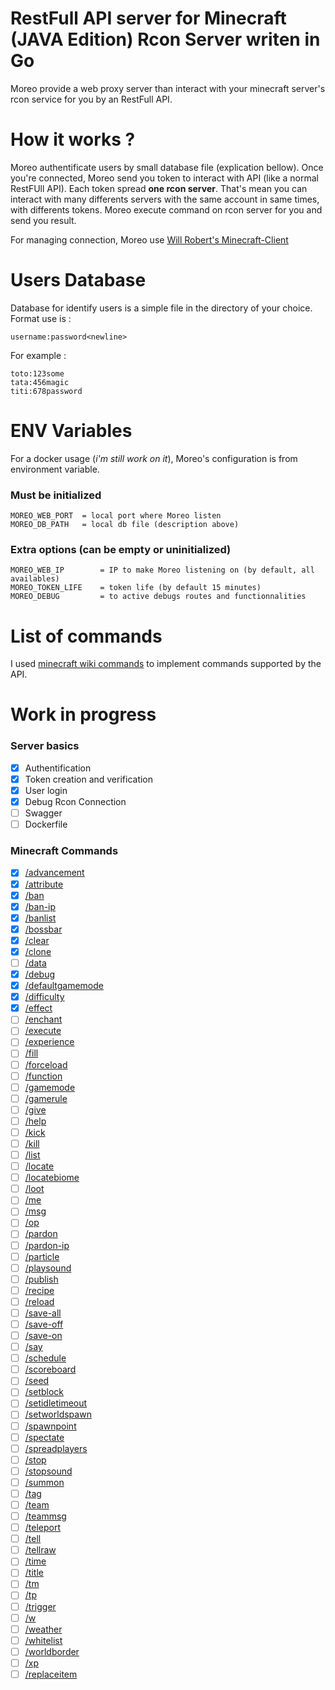 # RestFull API server for Minecraft (JAVA Edition) Rcon Server writen in Go

Moreo provide a web proxy server than interact with your minecraft server's rcon service for you by an RestFull API.

# How it works ?
Moreo authentificate users by small database file (explication bellow).
Once you're connected, Moreo send you token to interact with API (like a normal RestFUll API).
Each token spread **one rcon server**. That's mean you can interact with many differents servers with the same account in same times, with differents tokens.
Moreo execute command on rcon server for you and send you result.

For managing connection, Moreo use [Will Robert's Minecraft-Client](http://github.com/willroberts/minecraft-client)

# Users Database
Database for identify users is a simple file in the directory of your choice. Format use is :
```
username:password<newline>
```

For example :
```
toto:123some
tata:456magic
titi:678password
```

# ENV Variables
For a docker usage (*i'm still work on it*), Moreo's configuration is from environment variable.

### Must be initialized
```
MOREO_WEB_PORT  = local port where Moreo listen
MOREO_DB_PATH   = local db file (description above)
```

### Extra options (can be empty or uninitialized)
```
MOREO_WEB_IP        = IP to make Moreo listening on (by default, all availables)
MOREO_TOKEN_LIFE    = token life (by default 15 minutes)
MOREO_DEBUG         = to active debugs routes and functionnalities
```

# List of commands
I used [minecraft wiki commands](https://minecraft.fandom.com/wiki/Commands) to implement commands supported by the API.

# Work in progress

### Server basics
- [x] Authentification
- [x] Token creation and verification
- [x] User login
- [x] Debug Rcon Connection
- [ ] Swagger
- [ ] Dockerfile

### Minecraft Commands
- [x] [/advancement](https://minecraft.fandom.com/wiki/Commands/advancement)
- [x] [/attribute](https://minecraft.fandom.com/wiki/Commands/attribute)
- [x] [/ban](https://minecraft.fandom.com/wiki/Commands/ban)
- [x] [/ban-ip](https://minecraft.fandom.com/wiki/Commands/ban#ban-ip)
- [x] [/banlist](https://minecraft.fandom.com/wiki/Commands/ban#banlist)
- [x] [/bossbar](https://minecraft.fandom.com/wiki/Commands/bossbar)
- [x] [/clear](https://minecraft.fandom.com/wiki/Commands/clear)
- [x] [/clone](https://minecraft.fandom.com/wiki/Commands/clone)
- [ ] [/data](https://minecraft.fandom.com/wiki/Commands/data)
- [x] [/debug](https://minecraft.fandom.com/wiki/Commands/debug)
- [x] [/defaultgamemode](https://minecraft.fandom.com/wiki/Commands/defaultgamemode)
- [x] [/difficulty](https://minecraft.fandom.com/wiki/Commands/difficulty)
- [x] [/effect](https://minecraft.fandom.com/wiki/Commands/effect)
- [ ] [/enchant](https://minecraft.fandom.com/wiki/Commands/enchant)
- [ ] [/execute](https://minecraft.fandom.com/wiki/Commands/execute)
- [ ] [/experience](https://minecraft.fandom.com/wiki/Commands/experience)
- [ ] [/fill](https://minecraft.fandom.com/wiki/Commands/fill)
- [ ] [/forceload](https://minecraft.fandom.com/wiki/Commands/forceload)
- [ ] [/function](https://minecraft.fandom.com/wiki/Commands/function)
- [ ] [/gamemode](https://minecraft.fandom.com/wiki/Commands/gamemode)
- [ ] [/gamerule](https://minecraft.fandom.com/wiki/Commands/gamerule)
- [ ] [/give](https://minecraft.fandom.com/wiki/Commands/give)
- [ ] [/help](https://minecraft.fandom.com/wiki/Commands/help)
- [ ] [/kick](https://minecraft.fandom.com/wiki/Commands/kick)
- [ ] [/kill](https://minecraft.fandom.com/wiki/Commands/kill)
- [ ] [/list](https://minecraft.fandom.com/wiki/Commands/list)
- [ ] [/locate](https://minecraft.fandom.com/wiki/Commands/locate)
- [ ] [/locatebiome](https://minecraft.fandom.com/wiki/Commands/locatebiome)
- [ ] [/loot](https://minecraft.fandom.com/wiki/Commands/loot)
- [ ] [/me](https://minecraft.fandom.com/wiki/Commands/me)
- [ ] [/msg](https://minecraft.fandom.com/wiki/Commands/msg)
- [ ] [/op](https://minecraft.fandom.com/wiki/Commands/op)
- [ ] [/pardon](https://minecraft.fandom.com/wiki/Commands/pardon)
- [ ] [/pardon-ip](https://minecraft.fandom.com/wiki/Commands/pardon#pardon-ip)
- [ ] [/particle](https://minecraft.fandom.com/wiki/Commands/particle)
- [ ] [/playsound](https://minecraft.fandom.com/wiki/Commands/playsound)
- [ ] [/publish](https://minecraft.fandom.com/wiki/Commands/publish)
- [ ] [/recipe](https://minecraft.fandom.com/wiki/Commands/recipe)
- [ ] [/reload](https://minecraft.fandom.com/wiki/Commands/reload)
- [ ] [/save-all](https://minecraft.fandom.com/wiki/Commands/save#save-all)
- [ ] [/save-off](https://minecraft.fandom.com/wiki/Commands/save#save-off)
- [ ] [/save-on](https://minecraft.fandom.com/wiki/Commands/save#save-on)
- [ ] [/say](https://minecraft.fandom.com/wiki/Commands/say)
- [ ] [/schedule](https://minecraft.fandom.com/wiki/Commands/schedule)
- [ ] [/scoreboard](https://minecraft.fandom.com/wiki/Commands/scoreboard)
- [ ] [/seed](https://minecraft.fandom.com/wiki/Commands/seed)
- [ ] [/setblock](https://minecraft.fandom.com/wiki/Commands/setblock)
- [ ] [/setidletimeout](https://minecraft.fandom.com/wiki/Commands/setidletimeout)
- [ ] [/setworldspawn](https://minecraft.fandom.com/wiki/Commands/setworldspawn)
- [ ] [/spawnpoint](https://minecraft.fandom.com/wiki/Commands/spawnpoint)
- [ ] [/spectate](https://minecraft.fandom.com/wiki/Commands/spectate)
- [ ] [/spreadplayers](https://minecraft.fandom.com/wiki/Commands/spreadplayers)
- [ ] [/stop](https://minecraft.fandom.com/wiki/Commands/stop)
- [ ] [/stopsound](https://minecraft.fandom.com/wiki/Commands/stopsound)
- [ ] [/summon](https://minecraft.fandom.com/wiki/Commands/summon)
- [ ] [/tag](https://minecraft.fandom.com/wiki/Commands/tag)
- [ ] [/team](https://minecraft.fandom.com/wiki/Commands/team)
- [ ] [/teammsg](https://minecraft.fandom.com/wiki/Commands/teammsg)
- [ ] [/teleport](https://minecraft.fandom.com/wiki/Commands/teleport)
- [ ] [/tell](https://minecraft.fandom.com/wiki/Commands/tell)
- [ ] [/tellraw](https://minecraft.fandom.com/wiki/Commands/tellraw)
- [ ] [/time](https://minecraft.fandom.com/wiki/Commands/time)
- [ ] [/title](https://minecraft.fandom.com/wiki/Commands/title)
- [ ] [/tm](https://minecraft.fandom.com/wiki/Commands/tm)
- [ ] [/tp](https://minecraft.fandom.com/wiki/Commands/tp)
- [ ] [/trigger](https://minecraft.fandom.com/wiki/Commands/trigger)
- [ ] [/w](https://minecraft.fandom.com/wiki/Commands/w)
- [ ] [/weather](https://minecraft.fandom.com/wiki/Commands/weather)
- [ ] [/whitelist](https://minecraft.fandom.com/wiki/Commands/whitelist)
- [ ] [/worldborder](https://minecraft.fandom.com/wiki/Commands/worldborder)
- [ ] [/xp](https://minecraft.fandom.com/wiki/Commands/xp)
- [ ] [/replaceitem](https://minecraft.fandom.com/wiki/Commands/replaceitem)
